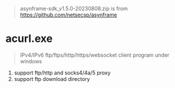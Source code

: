 > asynframe-sdk_v1.5.0-20230808.zip is from https://github.com/netsecsp/asynframe  

# acurl.exe  
> IPv4/IPv6 ftp/ftps/http/https/websocket client program under windows  

1. support ftp/http and socks4/4a/5 proxy  
2. support ftp download directory  

